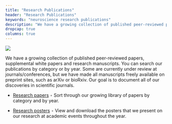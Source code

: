 ```yaml
---
title: "Research Publications"
header: "Research Publications"
keywords: "neuroscience research publications"
description: "We have a growing collection of published peer-reviewed papers, supplemental white papers and research manuscripts. You can search our publications by category or by year. Some are currently under review at journals/conferences, but we have made all manuscripts freely available on preprint sites, such as arXiv or bioRxiv.  Our goal is to document all of our discoveries in scientific journals."
dropcap: true
columns: true
---
```

<section>
<aside>

![](/neuroscience-research/research-publications/images/research-publications.jpg)

</aside>

We have a growing collection of published peer-reviewed papers, supplemental white papers and research manuscripts. You can search our publications by category or by year. Some are currently under review at journals/conferences, but we have made all manuscripts freely available on preprint sites, such as arXiv or bioRxiv.  Our goal is to document all of our discoveries in scientific journals.

- [Research papers](/neuroscience-research/research-publications/papers/) <span style="color:#999">•</span> Sort through our growing library of papers by category and by year.

- [Research posters](/neuroscience-research/research-publications/posters/) <span style="color:#999">•</span> View and download the posters that we present on our research at academic events throughout the year.


</section>
